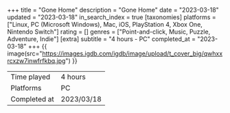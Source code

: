 +++
title = "Gone Home"
description = "Gone Home"
date = "2023-03-18"
updated = "2023-03-18"
in_search_index = true
[taxonomies]
platforms = ["Linux, PC (Microsoft Windows), Mac, iOS, PlayStation 4, Xbox One, Nintendo Switch"]
rating = []
genres = ["Point-and-click, Music, Puzzle, Adventure, Indie"]
[extra]
subtitle = "4 hours - PC"
completed_at = "2023-03-18"
+++
{{ image(src="https://images.igdb.com/igdb/image/upload/t_cover_big/qwhxxrcxzw7inwfrfkbq.jpg") }}

|              |            |
| ------------ | ---------- |
| Time played  | 4 hours |
| Platforms    | PC |
| Completed at | 2023/03/18 |

